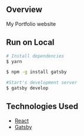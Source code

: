 ## Overview
My Portfolio website

## Run on Local
```bash
# Install dependencies
$ yarn

$ npm -g install gatsby

#Start's development server
$ gatsby develop
```

## Technologies Used

- [React](https://reactjs.org/)
- [Gatsby](https://www.gatsbyjs.com/)
